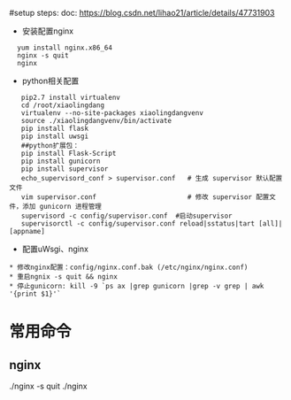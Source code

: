 #setup steps:
doc: https://blog.csdn.net/lihao21/article/details/47731903
- 安装配置nginx
```
  yum install nginx.x86_64
  nginx -s quit
  nginx
```
- python相关配置
```shell
   pip2.7 install virtualenv
   cd /root/xiaolingdang
   virtualenv --no-site-packages xiaolingdangvenv
   source ./xiaolingdangvenv/bin/activate
   pip install flask 
   pip install uwsgi
   ##python扩展包：
   pip install Flask-Script
   pip install gunicorn
   pip install supervisor
   echo_supervisord_conf > supervisor.conf   # 生成 supervisor 默认配置文件
   vim supervisor.conf                       # 修改 supervisor 配置文件，添加 gunicorn 进程管理
   supervisord -c config/supervisor.conf  #启动supervisor
   supervisorctl -c config/supervisor.conf reload|sstatus|tart [all]|[appname]
```
- 配置uWsgi、nginx
```
* 修改nginx配置：config/nginx.conf.bak (/etc/nginx/nginx.conf)
* 重启ngnix -s quit && nginx
* 停止gunicorn: kill -9 `ps ax |grep gunicorn |grep -v grep | awk '{print $1}'`
```


# 常用命令
## nginx
./nginx -s quit
./nginx

